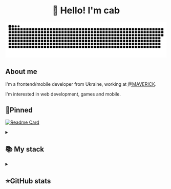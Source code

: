 <h1 align="center">👋 Hello! I'm cab </h1>

<p align="center">
 <img width="600" src="/assets/github-snake.svg" alt="snake"/>
</p>

## About me

I'm a frontend/mobile developer from Ukraine, working at [@MAVERICK](https://github.com/drunk-flutter).  

I'm interested in web development, games and mobile.

## 📌Pinned
[![Readme Card](https://github-readme-stats.vercel.app/api/pin/?username=c4b1337&repo=todo-app-database&theme=dracula&bg_color=00000000&)](https://github.com/c4b1337/todo-app-database)


<details align="left">
  <summary><h2><b>📚 My stack</b></h2></summary>
  <p>
    <h3>Langs</h3>
    <img src="https://skillicons.dev/icons?i=py,javascript,html,css,dart,sqlite&perline=7" />
    <h3>Frameworks / Tools</h3>
    <img src="https://skillicons.dev/icons?i=flutter,aiogram,bootstrap&perline=7" />
    <h3>Software</h3>
    <img src="https://skillicons.dev/icons?i=visualstudio,idea,androidstudio,discord,figma,bash,stackoverflow,vscode,firebase,postman,ultimate&perline=7" />
    <br>
  </p>
</details>


<details align="left">
  <summary><h2><b>⭐GitHub stats</b></h2></summary>
  <p>
   <img src="https://github-readme-stats.vercel.app/api/top-langs/?username=c4b1337&theme=dracula&layout=compact&hide_border=true&bg_color=00000000" />
   <br>
   <img src="https://github-readme-stats.vercel.app/api?username=c4b1337&count_private=true&show_icons=true&theme=dracula&hide_border=true&bg_color=00000000" />
    <br>
   <img src="https://metrics.lecoq.io/c4b1337" />
  </p>
</details>

